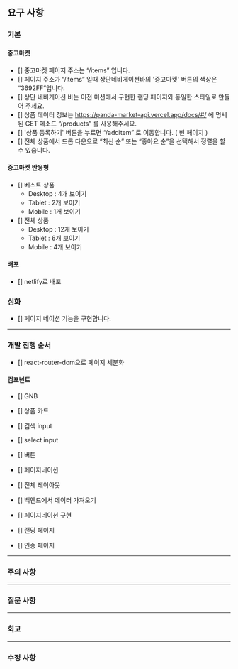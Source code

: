 ## 요구 사항

### 기본

#### 중고마켓

- [] 중고마켓 페이지 주소는 “/items” 입니다.
- [] 페이지 주소가 “/items” 일때 상단네비게이션바의 '중고마켓' 버튼의 색상은 “3692FF”입니다.
- [] 상단 네비게이션 바는 이전 미션에서 구현한 랜딩 페이지와 동일한 스타일로 만들어 주세요.
- [] 상품 데이터 정보는 https://panda-market-api.vercel.app/docs/#/ 에 명세된 GET 메소드 “/products” 를 사용해주세요.
- [] '상품 등록하기' 버튼을 누르면 “/additem” 로 이동합니다. ( 빈 페이지 )
- [] 전체 상품에서 드롭 다운으로 “최신 순” 또는 “좋아요 순”을 선택해서 정렬을 할 수 있습니다.

#### 중고마켓 반응형

- [] 베스트 상품
  - Desktop : 4개 보이기
  - Tablet : 2개 보이기
  - Mobile : 1개 보이기
- [] 전체 상품
  - Desktop : 12개 보이기
  - Tablet : 6개 보이기
  - Mobile : 4개 보이기

#### 배포

- [] netlify로 배포

### 심화

- [] 페이지 네이션 기능을 구현합니다.

---

### 개발 진행 순서

- [] react-router-dom으로 페이지 세분화

#### 컴포넌트

- [] GNB
- [] 상품 카드
- [] 검색 input
- [] select input
- [] 버튼
- [] 페이지네이션

- [] 전체 레이아웃
- [] 백엔드에서 데이터 가져오기
- [] 페이지네이션 구현

- [] 랜딩 페이지
- [] 인증 페이지

---

### 주의 사항

---

### 질문 사항

---

### 회고

---

### 수정 사항
